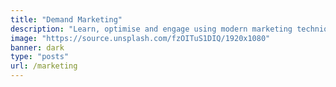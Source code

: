 ```yaml
---
title: "Demand Marketing"
description: "Learn, optimise and engage using modern marketing techniques"
image: "https://source.unsplash.com/fzOITuS1DIQ/1920x1080"
banner: dark
type: "posts"
url: /marketing
---
```

